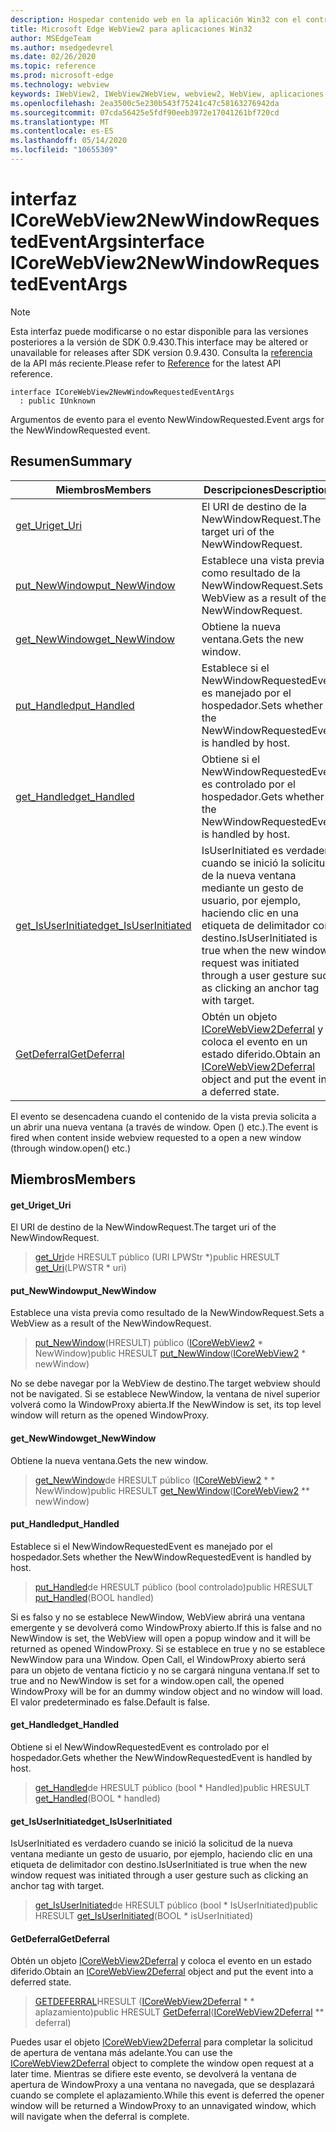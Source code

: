 ```yaml
---
description: Hospedar contenido web en la aplicación Win32 con el control Microsoft Edge WebView2
title: Microsoft Edge WebView2 para aplicaciones Win32
author: MSEdgeTeam
ms.author: msedgedevrel
ms.date: 02/26/2020
ms.topic: reference
ms.prod: microsoft-edge
ms.technology: webview
keywords: IWebView2, IWebView2WebView, webview2, WebView, aplicaciones Win32, Win32, Edge, ICoreWebView2, ICoreWebView2Host, control de explorador, HTML Edge
ms.openlocfilehash: 2ea3500c5e230b543f75241c47c58163276942da
ms.sourcegitcommit: 07cda56425e5fdf90eeb3972e17041261bf720cd
ms.translationtype: MT
ms.contentlocale: es-ES
ms.lasthandoff: 05/14/2020
ms.locfileid: "10655309"
---
```

# <span data-ttu-id="038dc-104">interfaz ICoreWebView2NewWindowRequestedEventArgs</span><span class="sxs-lookup"><span data-stu-id="038dc-104">interface ICoreWebView2NewWindowRequestedEventArgs</span></span> 

> [!NOTE]
> <span data-ttu-id="038dc-105">Esta interfaz puede modificarse o no estar disponible para las versiones posteriores a la versión de SDK 0.9.430.</span><span class="sxs-lookup"><span data-stu-id="038dc-105">This interface may be altered or unavailable for releases after SDK version 0.9.430.</span></span> <span data-ttu-id="038dc-106">Consulta la [referencia](../../../webview2-api-reference.md) de la API más reciente.</span><span class="sxs-lookup"><span data-stu-id="038dc-106">Please refer to [Reference](../../../webview2-api-reference.md) for the latest API reference.</span></span>

```
interface ICoreWebView2NewWindowRequestedEventArgs
  : public IUnknown
```

<span data-ttu-id="038dc-107">Argumentos de evento para el evento NewWindowRequested.</span><span class="sxs-lookup"><span data-stu-id="038dc-107">Event args for the NewWindowRequested event.</span></span>

## <span data-ttu-id="038dc-108">Resumen</span><span class="sxs-lookup"><span data-stu-id="038dc-108">Summary</span></span>

 <span data-ttu-id="038dc-109">Miembros</span><span class="sxs-lookup"><span data-stu-id="038dc-109">Members</span></span>                        | <span data-ttu-id="038dc-110">Descripciones</span><span class="sxs-lookup"><span data-stu-id="038dc-110">Descriptions</span></span>
--------------------------------|---------------------------------------------
[<span data-ttu-id="038dc-111">get_Uri</span><span class="sxs-lookup"><span data-stu-id="038dc-111">get_Uri</span></span>](#get_uri) | <span data-ttu-id="038dc-112">El URI de destino de la NewWindowRequest.</span><span class="sxs-lookup"><span data-stu-id="038dc-112">The target uri of the NewWindowRequest.</span></span>
[<span data-ttu-id="038dc-113">put_NewWindow</span><span class="sxs-lookup"><span data-stu-id="038dc-113">put_NewWindow</span></span>](#put_newwindow) | <span data-ttu-id="038dc-114">Establece una vista previa como resultado de la NewWindowRequest.</span><span class="sxs-lookup"><span data-stu-id="038dc-114">Sets a WebView as a result of the NewWindowRequest.</span></span>
[<span data-ttu-id="038dc-115">get_NewWindow</span><span class="sxs-lookup"><span data-stu-id="038dc-115">get_NewWindow</span></span>](#get_newwindow) | <span data-ttu-id="038dc-116">Obtiene la nueva ventana.</span><span class="sxs-lookup"><span data-stu-id="038dc-116">Gets the new window.</span></span>
[<span data-ttu-id="038dc-117">put_Handled</span><span class="sxs-lookup"><span data-stu-id="038dc-117">put_Handled</span></span>](#put_handled) | <span data-ttu-id="038dc-118">Establece si el NewWindowRequestedEvent es manejado por el hospedador.</span><span class="sxs-lookup"><span data-stu-id="038dc-118">Sets whether the NewWindowRequestedEvent is handled by host.</span></span>
[<span data-ttu-id="038dc-119">get_Handled</span><span class="sxs-lookup"><span data-stu-id="038dc-119">get_Handled</span></span>](#get_handled) | <span data-ttu-id="038dc-120">Obtiene si el NewWindowRequestedEvent es controlado por el hospedador.</span><span class="sxs-lookup"><span data-stu-id="038dc-120">Gets whether the NewWindowRequestedEvent is handled by host.</span></span>
[<span data-ttu-id="038dc-121">get_IsUserInitiated</span><span class="sxs-lookup"><span data-stu-id="038dc-121">get_IsUserInitiated</span></span>](#get_isuserinitiated) | <span data-ttu-id="038dc-122">IsUserInitiated es verdadero cuando se inició la solicitud de la nueva ventana mediante un gesto de usuario, por ejemplo, haciendo clic en una etiqueta de delimitador con destino.</span><span class="sxs-lookup"><span data-stu-id="038dc-122">IsUserInitiated is true when the new window request was initiated through a user gesture such as clicking an anchor tag with target.</span></span>
[<span data-ttu-id="038dc-123">GetDeferral</span><span class="sxs-lookup"><span data-stu-id="038dc-123">GetDeferral</span></span>](#getdeferral) | <span data-ttu-id="038dc-124">Obtén un objeto [ICoreWebView2Deferral](ICoreWebView2Deferral.md) y coloca el evento en un estado diferido.</span><span class="sxs-lookup"><span data-stu-id="038dc-124">Obtain an [ICoreWebView2Deferral](ICoreWebView2Deferral.md) object and put the event into a deferred state.</span></span>

<span data-ttu-id="038dc-125">El evento se desencadena cuando el contenido de la vista previa solicita a un abrir una nueva ventana (a través de window. Open () etc.).</span><span class="sxs-lookup"><span data-stu-id="038dc-125">The event is fired when content inside webview requested to a open a new window (through window.open() etc.)</span></span>

## <span data-ttu-id="038dc-126">Miembros</span><span class="sxs-lookup"><span data-stu-id="038dc-126">Members</span></span>

#### <span data-ttu-id="038dc-127">get_Uri</span><span class="sxs-lookup"><span data-stu-id="038dc-127">get_Uri</span></span> 

<span data-ttu-id="038dc-128">El URI de destino de la NewWindowRequest.</span><span class="sxs-lookup"><span data-stu-id="038dc-128">The target uri of the NewWindowRequest.</span></span>

> <span data-ttu-id="038dc-129">[get_Uri](#get_uri)de HRESULT público (URI LPWStr \*)</span><span class="sxs-lookup"><span data-stu-id="038dc-129">public HRESULT [get_Uri](#get_uri)(LPWSTR \* uri)</span></span>

#### <span data-ttu-id="038dc-130">put_NewWindow</span><span class="sxs-lookup"><span data-stu-id="038dc-130">put_NewWindow</span></span> 

<span data-ttu-id="038dc-131">Establece una vista previa como resultado de la NewWindowRequest.</span><span class="sxs-lookup"><span data-stu-id="038dc-131">Sets a WebView as a result of the NewWindowRequest.</span></span>

> <span data-ttu-id="038dc-132">[put_NewWindow](#put_newwindow)(HRESULT) público ([ICoreWebView2](ICoreWebView2.md) \* NewWindow)</span><span class="sxs-lookup"><span data-stu-id="038dc-132">public HRESULT [put_NewWindow](#put_newwindow)([ICoreWebView2](ICoreWebView2.md) \* newWindow)</span></span>

<span data-ttu-id="038dc-133">No se debe navegar por la WebView de destino.</span><span class="sxs-lookup"><span data-stu-id="038dc-133">The target webview should not be navigated.</span></span> <span data-ttu-id="038dc-134">Si se establece NewWindow, la ventana de nivel superior volverá como la WindowProxy abierta.</span><span class="sxs-lookup"><span data-stu-id="038dc-134">If the NewWindow is set, its top level window will return as the opened WindowProxy.</span></span>

#### <span data-ttu-id="038dc-135">get_NewWindow</span><span class="sxs-lookup"><span data-stu-id="038dc-135">get_NewWindow</span></span> 

<span data-ttu-id="038dc-136">Obtiene la nueva ventana.</span><span class="sxs-lookup"><span data-stu-id="038dc-136">Gets the new window.</span></span>

> <span data-ttu-id="038dc-137">[get_NewWindow](#get_newwindow)de HRESULT público ([ICoreWebView2](ICoreWebView2.md) \* \* NewWindow)</span><span class="sxs-lookup"><span data-stu-id="038dc-137">public HRESULT [get_NewWindow](#get_newwindow)([ICoreWebView2](ICoreWebView2.md) \*\* newWindow)</span></span>

#### <span data-ttu-id="038dc-138">put_Handled</span><span class="sxs-lookup"><span data-stu-id="038dc-138">put_Handled</span></span> 

<span data-ttu-id="038dc-139">Establece si el NewWindowRequestedEvent es manejado por el hospedador.</span><span class="sxs-lookup"><span data-stu-id="038dc-139">Sets whether the NewWindowRequestedEvent is handled by host.</span></span>

> <span data-ttu-id="038dc-140">[put_Handled](#put_handled)de HRESULT público (bool controlado)</span><span class="sxs-lookup"><span data-stu-id="038dc-140">public HRESULT [put_Handled](#put_handled)(BOOL handled)</span></span>

<span data-ttu-id="038dc-141">Si es falso y no se establece NewWindow, WebView abrirá una ventana emergente y se devolverá como WindowProxy abierto.</span><span class="sxs-lookup"><span data-stu-id="038dc-141">If this is false and no NewWindow is set, the WebView will open a popup window and it will be returned as opened WindowProxy.</span></span> <span data-ttu-id="038dc-142">Si se establece en true y no se establece NewWindow para una Window. Open Call, el WindowProxy abierto será para un objeto de ventana ficticio y no se cargará ninguna ventana.</span><span class="sxs-lookup"><span data-stu-id="038dc-142">If set to true and no NewWindow is set for a window.open call, the opened WindowProxy will be for an dummy window object and no window will load.</span></span> <span data-ttu-id="038dc-143">El valor predeterminado es false.</span><span class="sxs-lookup"><span data-stu-id="038dc-143">Default is false.</span></span>

#### <span data-ttu-id="038dc-144">get_Handled</span><span class="sxs-lookup"><span data-stu-id="038dc-144">get_Handled</span></span> 

<span data-ttu-id="038dc-145">Obtiene si el NewWindowRequestedEvent es controlado por el hospedador.</span><span class="sxs-lookup"><span data-stu-id="038dc-145">Gets whether the NewWindowRequestedEvent is handled by host.</span></span>

> <span data-ttu-id="038dc-146">[get_Handled](#get_handled)de HRESULT público (bool \* Handled)</span><span class="sxs-lookup"><span data-stu-id="038dc-146">public HRESULT [get_Handled](#get_handled)(BOOL \* handled)</span></span>

#### <span data-ttu-id="038dc-147">get_IsUserInitiated</span><span class="sxs-lookup"><span data-stu-id="038dc-147">get_IsUserInitiated</span></span> 

<span data-ttu-id="038dc-148">IsUserInitiated es verdadero cuando se inició la solicitud de la nueva ventana mediante un gesto de usuario, por ejemplo, haciendo clic en una etiqueta de delimitador con destino.</span><span class="sxs-lookup"><span data-stu-id="038dc-148">IsUserInitiated is true when the new window request was initiated through a user gesture such as clicking an anchor tag with target.</span></span>

> <span data-ttu-id="038dc-149">[get_IsUserInitiated](#get_isuserinitiated)de HRESULT público (bool \* IsUserInitiated)</span><span class="sxs-lookup"><span data-stu-id="038dc-149">public HRESULT [get_IsUserInitiated](#get_isuserinitiated)(BOOL \* isUserInitiated)</span></span>

#### <span data-ttu-id="038dc-150">GetDeferral</span><span class="sxs-lookup"><span data-stu-id="038dc-150">GetDeferral</span></span> 

<span data-ttu-id="038dc-151">Obtén un objeto [ICoreWebView2Deferral](ICoreWebView2Deferral.md) y coloca el evento en un estado diferido.</span><span class="sxs-lookup"><span data-stu-id="038dc-151">Obtain an [ICoreWebView2Deferral](ICoreWebView2Deferral.md) object and put the event into a deferred state.</span></span>

> <span data-ttu-id="038dc-152">[GETDEFERRAL](#getdeferral)HRESULT ([ICoreWebView2Deferral](ICoreWebView2Deferral.md) \* \* aplazamiento)</span><span class="sxs-lookup"><span data-stu-id="038dc-152">public HRESULT [GetDeferral](#getdeferral)([ICoreWebView2Deferral](ICoreWebView2Deferral.md) \*\* deferral)</span></span>

<span data-ttu-id="038dc-153">Puedes usar el objeto [ICoreWebView2Deferral](ICoreWebView2Deferral.md) para completar la solicitud de apertura de ventana más adelante.</span><span class="sxs-lookup"><span data-stu-id="038dc-153">You can use the [ICoreWebView2Deferral](ICoreWebView2Deferral.md) object to complete the window open request at a later time.</span></span> <span data-ttu-id="038dc-154">Mientras se difiere este evento, se devolverá la ventana de apertura de WindowProxy a una ventana no navegada, que se desplazará cuando se complete el aplazamiento.</span><span class="sxs-lookup"><span data-stu-id="038dc-154">While this event is deferred the opener window will be returned a WindowProxy to an unnavigated window, which will navigate when the deferral is complete.</span></span>

